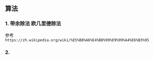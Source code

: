 
## 算法

### 1. 带余除法 欧几里德除法

参考 `https://zh.wikipedia.org/wiki/%E5%B8%A6%E4%BD%99%E9%99%A4%E6%B3%95`

### 2. 